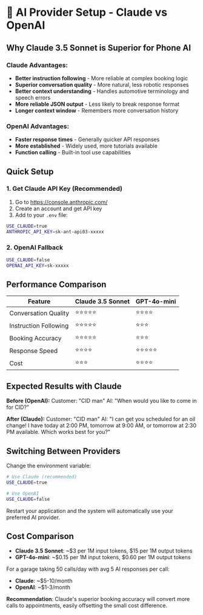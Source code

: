 # 🚀 AI Provider Setup - Claude vs OpenAI

## Why Claude 3.5 Sonnet is Superior for Phone AI

### **Claude Advantages:**
- **Better instruction following** - More reliable at complex booking logic
- **Superior conversation quality** - More natural, less robotic responses  
- **Better context understanding** - Handles automotive terminology and speech errors
- **More reliable JSON output** - Less likely to break response format
- **Longer context window** - Remembers more conversation history

### **OpenAI Advantages:**
- **Faster response times** - Generally quicker API responses
- **More established** - Widely used, more tutorials available
- **Function calling** - Built-in tool use capabilities

## Quick Setup

### 1. Get Claude API Key (Recommended)
1. Go to https://console.anthropic.com/
2. Create an account and get API key
3. Add to your `.env` file:
```bash
USE_CLAUDE=true
ANTHROPIC_API_KEY=sk-ant-api03-xxxxx
```

### 2. OpenAI Fallback
```bash
USE_CLAUDE=false  
OPENAI_API_KEY=sk-xxxxx
```

## Performance Comparison

| Feature | Claude 3.5 Sonnet | GPT-4o-mini |
|---------|-------------------|-------------|
| Conversation Quality | ⭐⭐⭐⭐⭐ | ⭐⭐⭐⭐ |
| Instruction Following | ⭐⭐⭐⭐⭐ | ⭐⭐⭐ |
| Booking Accuracy | ⭐⭐⭐⭐⭐ | ⭐⭐⭐ |
| Response Speed | ⭐⭐⭐⭐ | ⭐⭐⭐⭐⭐ |
| Cost | ⭐⭐⭐ | ⭐⭐⭐⭐ |

## Expected Results with Claude

**Before (OpenAI):**
Customer: "CID man"
AI: "When would you like to come in for CID?"

**After (Claude):**
Customer: "CID man" 
AI: "I can get you scheduled for an oil change! I have today at 2:00 PM, tomorrow at 9:00 AM, or tomorrow at 2:30 PM available. Which works best for you?"

## Switching Between Providers

Change the environment variable:
```bash
# Use Claude (recommended)
USE_CLAUDE=true

# Use OpenAI  
USE_CLAUDE=false
```

Restart your application and the system will automatically use your preferred AI provider.

## Cost Comparison

- **Claude 3.5 Sonnet**: ~$3 per 1M input tokens, $15 per 1M output tokens
- **GPT-4o-mini**: ~$0.15 per 1M input tokens, $0.60 per 1M output tokens

For a garage taking 50 calls/day with avg 5 AI responses per call:
- **Claude**: ~$5-10/month
- **OpenAI**: ~$1-3/month

**Recommendation**: Claude's superior booking accuracy will convert more calls to appointments, easily offsetting the small cost difference.